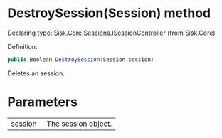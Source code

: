<!--

Copyrights 2023 Sisk Framework - CypherPotato
Published under MIT license

!!! DO NOT EDIT THIS FILE !!!
This file was generated by a tool in the Sisk package. To edit the information in this documentation,
edit the XML documentation present in the Sisk source code.

-->


# DestroySession(Session) method

Declaring type: [Sisk.Core.Sessions.ISessionController](/read?q=/contents/spec/Sisk.Core.Sessions.ISessionController.md) (from Sisk.Core)


Definition:

```cs
public Boolean DestroySession(Session session)
```

Deletes an session.


# Parameters

<table>
    <tbody>
<tr>
    <td width="33%">session</td>
    <td>The session object.</td>
</tr>
    </tbody>
</table>
